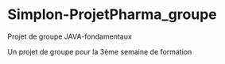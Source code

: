# Simplon-ProjetPharma_groupe
Projet de groupe JAVA-fondamentaux

Un projet de groupe pour la 3ème semaine de formation
